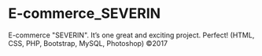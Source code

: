 # E-commerce_SEVERIN
E-commerce "SEVERIN". It’s one great and exciting project. Perfect! (HTML, CSS, PHP, Bootstrap, MySQL, Photoshop) ©2017
